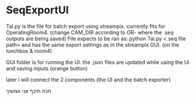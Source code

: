 # SeqExportUI

Tal.py is the file for batch export using streampix.
currently fits for OperatingRoom4. (change CAM_DIR according to OR- where the .seq outputs are being saved)
File expects to be ran as:
python Tal.py <.seq file path> <output folder path> and has the same export settings as in the streampix GUI. (on the lunchbox & room4)


GUI folder is for running the UI. the .json files are updated while using the Ui and saving inputs (orange button)

later i will connect the 2 components (the UI and the batch exporter)

חכה תיכף אני אמשיך
